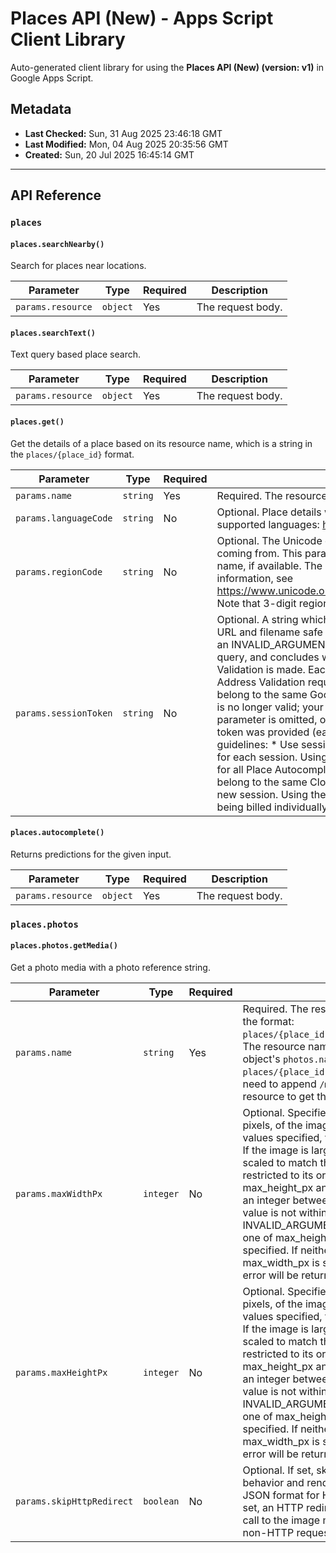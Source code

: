 # Places API (New) - Apps Script Client Library

Auto-generated client library for using the **Places API (New) (version: v1)** in Google Apps Script.

## Metadata

- **Last Checked:** Sun, 31 Aug 2025 23:46:18 GMT
- **Last Modified:** Mon, 04 Aug 2025 20:35:56 GMT
- **Created:** Sun, 20 Jul 2025 16:45:14 GMT



---

## API Reference

### `places`

#### `places.searchNearby()`

Search for places near locations.

| Parameter | Type | Required | Description |
|---|---|---|---|
| `params.resource` | `object` | Yes | The request body. |

#### `places.searchText()`

Text query based place search.

| Parameter | Type | Required | Description |
|---|---|---|---|
| `params.resource` | `object` | Yes | The request body. |

#### `places.get()`

Get the details of a place based on its resource name, which is a string in the `places/{place_id}` format.

| Parameter | Type | Required | Description |
|---|---|---|---|
| `params.name` | `string` | Yes | Required. The resource name of a place, in the `places/{place_id}` format. |
| `params.languageCode` | `string` | No | Optional. Place details will be displayed with the preferred language if available. Current list of supported languages: https://developers.google.com/maps/faq#languagesupport. |
| `params.regionCode` | `string` | No | Optional. The Unicode country/region code (CLDR) of the location where the request is coming from. This parameter is used to display the place details, like region-specific place name, if available. The parameter can affect results based on applicable law. For more information, see https://www.unicode.org/cldr/charts/latest/supplemental/territory_language_information.html. Note that 3-digit region codes are not currently supported. |
| `params.sessionToken` | `string` | No | Optional. A string which identifies an Autocomplete session for billing purposes. Must be a URL and filename safe base64 string with at most 36 ASCII characters in length. Otherwise an INVALID_ARGUMENT error is returned. The session begins when the user starts typing a query, and concludes when they select a place and a call to Place Details or Address Validation is made. Each session can have multiple queries, followed by one Place Details or Address Validation request. The credentials used for each request within a session must belong to the same Google Cloud Console project. Once a session has concluded, the token is no longer valid; your app must generate a fresh token for each session. If the `session_token` parameter is omitted, or if you reuse a session token, the session is charged as if no session token was provided (each request is billed separately). We recommend the following guidelines: * Use session tokens for all Place Autocomplete calls. * Generate a fresh token for each session. Using a version 4 UUID is recommended. * Ensure that the credentials used for all Place Autocomplete, Place Details, and Address Validation requests within a session belong to the same Cloud Console project. * Be sure to pass a unique session token for each new session. Using the same token for more than one session will result in each request being billed individually. |

#### `places.autocomplete()`

Returns predictions for the given input.

| Parameter | Type | Required | Description |
|---|---|---|---|
| `params.resource` | `object` | Yes | The request body. |

### `places.photos`

#### `places.photos.getMedia()`

Get a photo media with a photo reference string.

| Parameter | Type | Required | Description |
|---|---|---|---|
| `params.name` | `string` | Yes | Required. The resource name of a photo media in the format: `places/{place_id}/photos/{photo_reference}/media`. The resource name of a photo as returned in a Place object's `photos.name` field comes with the format `places/{place_id}/photos/{photo_reference}`. You need to append `/media` at the end of the photo resource to get the photo media resource name. |
| `params.maxWidthPx` | `integer` | No | Optional. Specifies the maximum desired width, in pixels, of the image. If the image is smaller than the values specified, the original image will be returned. If the image is larger in either dimension, it will be scaled to match the smaller of the two dimensions, restricted to its original aspect ratio. Both the max_height_px and max_width_px properties accept an integer between 1 and 4800, inclusively. If the value is not within the allowed range, an INVALID_ARGUMENT error will be returned. At least one of max_height_px or max_width_px needs to be specified. If neither max_height_px nor max_width_px is specified, an INVALID_ARGUMENT error will be returned. |
| `params.maxHeightPx` | `integer` | No | Optional. Specifies the maximum desired height, in pixels, of the image. If the image is smaller than the values specified, the original image will be returned. If the image is larger in either dimension, it will be scaled to match the smaller of the two dimensions, restricted to its original aspect ratio. Both the max_height_px and max_width_px properties accept an integer between 1 and 4800, inclusively. If the value is not within the allowed range, an INVALID_ARGUMENT error will be returned. At least one of max_height_px or max_width_px needs to be specified. If neither max_height_px nor max_width_px is specified, an INVALID_ARGUMENT error will be returned. |
| `params.skipHttpRedirect` | `boolean` | No | Optional. If set, skip the default HTTP redirect behavior and render a text format (for example, in JSON format for HTTP use case) response. If not set, an HTTP redirect will be issued to redirect the call to the image media. This option is ignored for non-HTTP requests. |